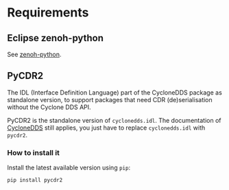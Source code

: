 # Requirements

## Eclipse zenoh-python
See [zenoh-python](https://github.com/izaballa/SDV/tree/main/Zenoh-Architecture/Operator/zenoh-subscriber#readme).

## PyCDR2
The IDL (Interface Definition Language) part of the CycloneDDS package as standalone version, to support packages that need CDR (de)serialisation without the Cyclone DDS API.

PyCDR2 is the standalone version of ```cyclonedds.idl```. The documentation of [CycloneDDS](https://cyclonedds.io/docs/cyclonedds-python/latest/idl.html) still applies, you just have to replace ```cyclonedds.idl``` with ```pycdr2```.

### How to install it
Install the latest available version using ```pip```:
```bash
pip install pycdr2
```
